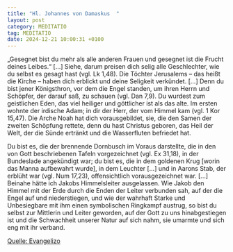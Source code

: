 ```yaml
---
title: "Hl. Johannes von Damaskus  "
layout: post
category: MEDITATIO
tag: MEDITATIO
date: 2024-12-21 10:00:31 +0100
---
```

„Gesegnet bist du mehr als alle anderen Frauen und gesegnet ist die Frucht deines Leibes.“ […] Siehe, darum preisen dich selig alle Geschlechter, wie du selbst es gesagt hast (vgl. Lk 1,48). Die Töchter Jerusalems – das heißt die Kirche – haben dich erblickt und deine Seligkeit verkündet.<!--more--> [...] Denn du bist jener Königsthron, vor dem die Engel standen, um ihren Herrn und Schöpfer, der darauf saß, zu schauen (vgl. Dan 7,9). Du wurdest zum geistlichen Eden, das viel heiliger und göttlicher ist als das alte. Im ersten wohnte der irdische Adam; in dir der Herr, der vom Himmel kam (vgl. 1 Kor 15,47). Die Arche Noah hat dich vorausgebildet, sie, die den Samen der zweiten Schöpfung rettete, denn du hast Christus geboren, das Heil der Welt, der die Sünde ertränkt und die Wasserfluten befriedet hat.

Du bist es, die der brennende Dornbusch im Voraus darstellte, die in den von Gott beschriebenen Tafeln vorgezeichnet (vgl. Ex 31,18), in der Bundeslade angekündigt war; du bist es, die in dem goldenen Krug [worin das Manna aufbewahrt wurde], in dem Leuchter [...] und in Aarons Stab, der erblüht war (vgl. Num 17,23), offensichtlich vorausgezeichnet war. [...] Beinahe hätte ich Jakobs Himmelsleiter ausgelassen. Wie Jakob den Himmel mit der Erde durch die Enden der Leiter verbunden sah, auf der die Engel auf und niederstiegen, und wie der wahrhaft Starke und Unbesiegbare mit ihm einen symbolischen Ringkampf austrug, so bist du selbst zur Mittlerin und Leiter geworden, auf der Gott zu uns hinabgestiegen ist und die Schwachheit unserer Natur auf sich nahm, sie umarmte und sich eng mit ihr verband.

[Quelle: Evangelizo](https://evangeliumtagfuertag.org/DE/gospel)
